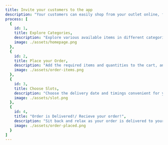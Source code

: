 ```yaml
---
title: Invite your customers to the app
description: "Your customers can easily shop from your outlet online, from the comfort of their homes with the NeedsMart User App."
process: [
  {
    id: 1,
    title: Explore Categories,
    description: "Explore various available items in different categories on the app.",
    image: ./assets/homepage.png
  },
  {
    id: 2,
    title: Place your Order,
    description: "Add the required items and quantities to the cart, and track your bill easily.",
    image: ./assets/order-items.png
  },
  {
    id: 3,
    title: Choose Slots,
    description: "Choose the delivery date and timings convenient for you",
    image: ./assets/slot.png
  },
  {
    id: 4,
    title: "Order is Delivered!/ Recieve your order!",
    description: "Sit back and relax as your order is delivered to your doorstep.",
    image: ./assets/order-placed.png
  }
]
---
```

